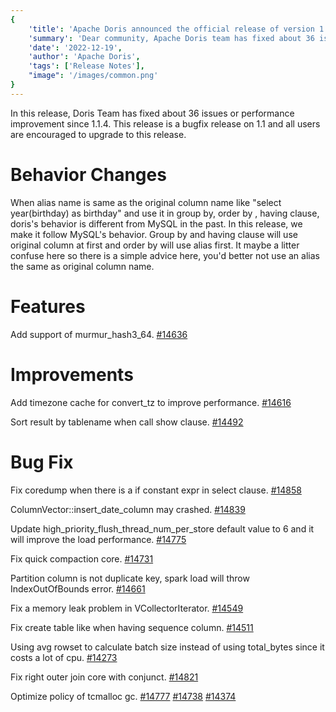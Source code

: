 ```yaml
---
{
    'title': 'Apache Doris announced the official release of version 1.1.5',
    'summary': 'Dear community, Apache Doris team has fixed about 36 issues or performance improvements in version 1.1.5 compared to previous version.',
    'date': '2022-12-19',
    'author': 'Apache Doris',
    'tags': ['Release Notes'],
    "image": '/images/common.png'
}
---
```


<!--
Licensed to the Apache Software Foundation (ASF) under one
or more contributor license agreements.  See the NOTICE file
distributed with this work for additional information
regarding copyright ownership.  The ASF licenses this file
to you under the Apache License, Version 2.0 (the
"License"); you may not use this file except in compliance
with the License.  You may obtain a copy of the License at

  http://www.apache.org/licenses/LICENSE-2.0

Unless required by applicable law or agreed to in writing,
software distributed under the License is distributed on an
"AS IS" BASIS, WITHOUT WARRANTIES OR CONDITIONS OF ANY
KIND, either express or implied.  See the License for the
specific language governing permissions and limitations
under the License.
-->



In this release, Doris Team has fixed about 36 issues or performance improvement since 1.1.4. This release is a bugfix release on 1.1 and all users are encouraged to upgrade to this release.

# Behavior Changes

When alias name is same as the original column name like "select year(birthday) as birthday" and use it in group by, order by , having clause, doris's behavior is different from MySQL in the past. In this release, we make it follow MySQL's behavior. Group by and having clause will use original column at first and order by will use alias first. It maybe a litter confuse here so there is a simple advice here, you'd better not use an alias the same as original column name.

# Features

Add support of murmur_hash3_64. [#14636](https://github.com/apache/doris/pull/14636)

# Improvements

Add timezone cache for convert_tz to improve performance. [#14616](https://github.com/apache/doris/pull/14616)

Sort result by tablename when call show clause. [#14492](https://github.com/apache/doris/pull/14492)

# Bug Fix

Fix coredump when there is a if constant expr in select clause.  [#14858](https://github.com/apache/doris/pull/14858)

ColumnVector::insert_date_column may crashed. [#14839](https://github.com/apache/doris/pull/14839)

Update high_priority_flush_thread_num_per_store default value to 6 and it will improve the load performance. [#14775](https://github.com/apache/doris/pull/14775)

Fix quick compaction core.  [#14731](https://github.com/apache/doris/pull/14731)

Partition column is not duplicate key, spark load will throw IndexOutOfBounds error. [#14661](https://github.com/apache/doris/pull/14661)

Fix a memory leak problem in VCollectorIterator. [#14549](https://github.com/apache/doris/pull/14549)

Fix create table like when having sequence column. [#14511](https://github.com/apache/doris/pull/14511)

Using avg rowset to calculate batch size instead of using total_bytes since it costs a lot of cpu. [#14273](https://github.com/apache/doris/pull/14273)

Fix right outer join core with conjunct. [#14821](https://github.com/apache/doris/pull/14821)

Optimize policy of tcmalloc gc.  [#14777](https://github.com/apache/doris/pull/14777) [#14738](https://github.com/apache/doris/pull/14738) [#14374](https://github.com/apache/doris/pull/14374)


